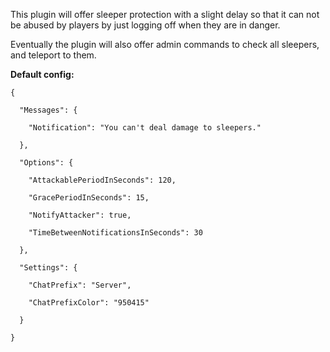 This plugin will offer sleeper protection with a slight delay so that it can not be abused by players by just logging off when they are in danger.


Eventually the plugin will also offer admin commands to check all sleepers, and teleport to them.

**Default config:**

````
{

  "Messages": {

    "Notification": "You can't deal damage to sleepers."

  },

  "Options": {

    "AttackablePeriodInSeconds": 120,

    "GracePeriodInSeconds": 15,

    "NotifyAttacker": true,

    "TimeBetweenNotificationsInSeconds": 30

  },

  "Settings": {

    "ChatPrefix": "Server",

    "ChatPrefixColor": "950415"

  }

}
````
